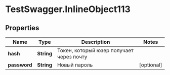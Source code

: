 # TestSwagger.InlineObject113

## Properties

Name | Type | Description | Notes
------------ | ------------- | ------------- | -------------
**hash** | **String** | Токен, который юзер получает через почту | 
**password** | **String** | Новый пароль | [optional] 


